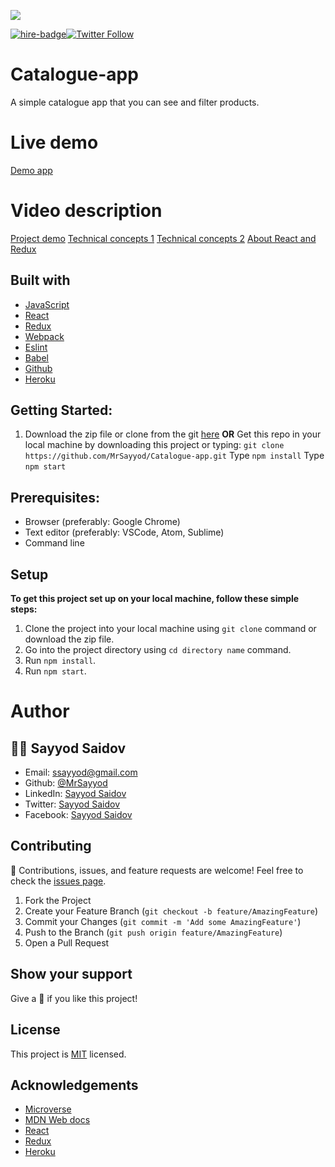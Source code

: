 ![](https://img.shields.io/badge/Microverse-blueviolet)

[![hire-badge](https://img.shields.io/badge/Consult%2FHire%20Sayyod-Contact%20with%20Sayyod-brightgreen)](mailto:ssayyod@gmail.com)[![Twitter Follow](https://img.shields.io/twitter/follow/sayyodsaidov?label=Follow%20Sayyod%20on%20Twitter&style=social)](https://twitter.com/sayyodsaidov)

# Catalogue-app
A simple catalogue app that you can see and filter products.

# Live demo
[Demo app](https://catalogue-react-app.herokuapp.com)

# Video description

[Project demo](https://www.loom.com/share/b721d5af0a754397a4d36c36b054cfbf?sharedAppSource=personal_library)
[Technical concepts 1](https://www.loom.com/share/113340238f4444d69e1be1d13c5522c6?sharedAppSource=personal_library)
[Technical concepts 2](https://www.loom.com/share/814701683452425ab5f4fd57ae08aa6c?sharedAppSource=personal_library)
[About React and Redux](https://www.loom.com/share/413bfc5af1d240178102a31680e75068?sharedAppSource=personal_library)

## Built with

* [JavaScript](https://en.wikipedia.org/wiki/JavaScript)
* [React](https://reactjs.org)
* [Redux](https://redux.js.org)
* [Webpack](https://webpack.js.org/)
* [Eslint](https://eslint.org/)
* [Babel](https://babeljs.io/)
* [Github](https://github.com)
* [Heroku](https://heroku.com)


## Getting Started:

1. Download the zip file or clone from the git [here](https://github.com/MrSayyod/Catalogue-app)
   **OR** 
   Get this repo in your local machine by downloading this project or typing:
`
  git clone https://github.com/MrSayyod/Catalogue-app.git
`
Type `npm install`
Type `npm start`

## Prerequisites:

  - Browser (preferably: Google Chrome)
  - Text editor (preferably: VSCode, Atom, Sublime)
  - Command line

## Setup

**To get this project set up on your local machine, follow these simple steps:**

  1. Clone the project into your local machine using `git clone` command or download the zip file.
  2. Go into the project directory using `cd directory name` command.
  3. Run `npm install`.
  4. Run `npm start`.

# Author

## :man_technologist: **Sayyod Saidov**

- Email: ssayyod@gmail.com
- Github: [@MrSayyod](https://github.com/MrSayyod) 
- LinkedIn:  [Sayyod Saidov](https://www.linkedin.com/in/sayyod-saidov-507b0818b)
- Twitter: [Sayyod Saidov](https://twitter.com/sayyodsaidov)
- Facebook: [Sayyod Saidov](https://www.facebook.com/sayyod)

## Contributing

:handshake: Contributions, issues, and feature requests are welcome!
Feel free to check the [issues page](https://github.com/MrSayyod/Catalogue-app/issues).

1. Fork the Project
2. Create your Feature Branch (`git checkout -b feature/AmazingFeature`)
3. Commit your Changes (`git commit -m 'Add some AmazingFeature'`)
4. Push to the Branch (`git push origin feature/AmazingFeature`)
5. Open a Pull Request


## Show your support

Give a :star2: if you like this project!

## License

This project is [MIT](./LICENSE) licensed.
## Acknowledgements
* [Microverse](https://www.microverse.org/)
* [MDN Web docs](https://developer.mozilla.org/)
* [React](https://reactjs.org)
* [Redux](https://redux.js.org)
* [Heroku](https://heroku.com)